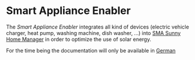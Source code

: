 # Smart Appliance Enabler
The *Smart Appliance Enabler* integrates all kind of devices (electric vehicle charger, heat pump, washing machine, dish washer, ...) into [SMA Sunny Home Manager](https://www.sma.de/en/products/monitoring-control/sunny-home-manager-20.html) in order to optimize the use of solar energy. 

For the time being the documentation will only be available in [German](README.md)

